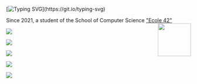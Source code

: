 [![Typing SVG](https://readme-typing-svg.herokuapp.com?font=Fira+Code&pause=1000&color=3892F7FF&center=%D0%9B%D0%9E%D0%96%D0%AC&vCenter=%D0%9B%D0%9E%D0%96%D0%AC&repeat=%D0%B8%D1%81%D1%82%D0%B8%D0%BD%D0%BD%D1%8B%D0%B9&width=435&lines=Welcome+to+GitHub+Page+AGolz!)](https://git.io/typing-svg)

Since 2021, a student of the School of Computer Science ["Ecole 42"](https://www.42.fr)
 <img src="https://user-images.githubusercontent.com/51645091/216479755-1474ef23-fe16-4e0d-853c-0d6507138370.svg" align="right" width="90" hight="90">

![](https://github-profile-summary-cards.vercel.app/api/cards/profile-details?username=AGolz&theme=solarized_dark)

![](https://github-profile-summary-cards.vercel.app/api/cards/most-commit-language?username=AGolz&theme=solarized_dark)

![](https://github-profile-summary-cards.vercel.app/api/cards/repos-per-language?username=AGolz&theme=solarized_dark)

![](https://github-profile-summary-cards.vercel.app/api/cards/stats?username=AGolz&theme=solarized_dark)

![](https://github-profile-summary-cards.vercel.app/api/cards/productive-time?username=AGolz&theme=solarized_dark)
